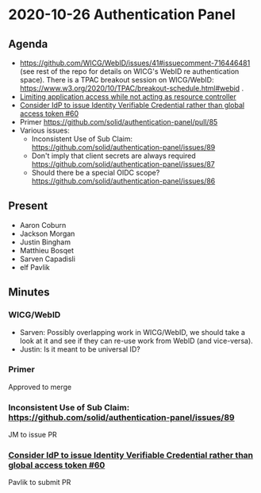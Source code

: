 # 2020-10-26 Authentication Panel

## Agenda

* https://github.com/WICG/WebID/issues/41#issuecomment-716446481 (see rest of the repo for details on WICG's WebID re authentication space). There is a TPAC breakout session on WICG/WebID: https://www.w3.org/2020/10/TPAC/breakout-schedule.html#webid .
* [Limiting application access while not acting as resource controller](https://solid.github.io/authorization-panel/wac-ucr/#uc-client-constraints)
* [Consider IdP to issue Identity Verifiable Credential rather than global access token #60](https://github.com/solid/authentication-panel/issues/60)
* Primer https://github.com/solid/authentication-panel/pull/85
* Various issues:
    * Inconsistent Use of Sub Claim: https://github.com/solid/authentication-panel/issues/89
    * Don't imply that client secrets are always required https://github.com/solid/authentication-panel/issues/87
    * Should there be a special OIDC scope? https://github.com/solid/authentication-panel/issues/86

## Present

* Aaron Coburn
* Jackson Morgan
* Justin Bingham
* Matthieu Bosqet
* Sarven Capadisli
* elf Pavlik

## Minutes

### WICG/WebID

- Sarven: Possibly overlapping work in WICG/WebID, we should take a look at it and see if they can re-use work from WebID (and vice-versa).
- Justin: Is it meant to be universal ID?

### Primer

Approved to merge

### Inconsistent Use of Sub Claim: https://github.com/solid/authentication-panel/issues/89

JM to issue PR

### [Consider IdP to issue Identity Verifiable Credential rather than global access token #60](https://github.com/solid/authentication-panel/issues/60)

Pavlik to submit PR

